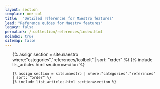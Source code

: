 ```yaml
---
layout: section
template: one-col
title:  "Detailed references for Maestro features"
lead: "Reference guides for Maestro features"
legacy: false
permalink: /:collection/references/index.html
noindex: true
sitemap: false
---
```


<div class="Toc Toc--howto">
    <ul>
        {% assign section = site.maestro | where:"categories","references/toolbelt" | sort: "order" %}
    {% include list_articles.html section=section %}

    {% assign section = site.maestro | where:"categories","references" | sort: "order" %}
    {% include list_articles.html section=section %}

   </ul>

</div><!--/.Toc-->
